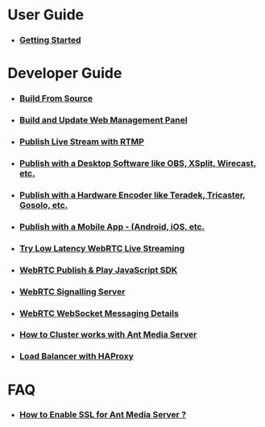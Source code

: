 # User Guide
   * ### [Getting Started](https://github.com/ant-media/Ant-Media-Server/wiki/02_a_Getting-Started)

# Developer Guide
   * ### [Build From Source](https://github.com/ant-media/Ant-Media-Server/wiki/02_a_Getting-Started#build-from-source)
   * ### [Build and Update Web Management Panel](https://github.com/ant-media/Ant-Media-Server/wiki/02_b_DevGuide---Build-and-Update-Management-Web-Panel)
   * ### [Publish Live Stream with RTMP](https://github.com/ant-media/Ant-Media-Server/wiki/03_a_Publish-Live-Stream-with-RTMP)
   * ### [Publish with a Desktop Software like OBS, XSplit, Wirecast, etc.](https://github.com/ant-media/Ant-Media-Server/wiki/03_b_Publish-with-a-Desktop-Software---Open-Broadcaster-Software)
   * ### [Publish with a Hardware Encoder like Teradek, Tricaster, Gosolo, etc.](https://github.com/ant-media/Ant-Media-Server/wiki/03_c_Publish-with-a-Hardware-Encoder---Teradek-Vidiu-Pro)
   * ### [Publish with a Mobile App - (Android, iOS, etc.](https://github.com/ant-media/Ant-Media-Server/wiki/03_d_Publish-with-a-Mobile-App-Android)
   * ### [Try Low Latency WebRTC Live Streaming](https://github.com/ant-media/Ant-Media-Server/wiki/06_a_Try-Low-Latency-WebRTC-Live-Streaming)
   * ### [WebRTC Publish & Play JavaScript SDK](https://github.com/ant-media/Ant-Media-Server/wiki/06_b_WebRTC-Publish-&-Play-JavaScript-SDK)
   * ### [WebRTC Signalling Server](https://github.com/ant-media/Ant-Media-Server/wiki/06_c_WebRTC-Signalling-Server)
   * ### [WebRTC WebSocket Messaging Details](https://github.com/ant-media/Ant-Media-Server/wiki/06_d_WebRTC-WebSocket-Messaging-Details)
* ### [How to Cluster works with Ant Media Server](https://github.com/ant-media/Ant-Media-Server/wiki/07_Clustering)
* ### [Load Balancer with HAProxy](https://github.com/ant-media/Ant-Media-Server/wiki/08_Load-Balancer-with-HAProxy)

# FAQ
  * ### [How to Enable SSL for Ant Media Server ?](https://github.com/ant-media/Ant-Media-Server/wiki/04_Enable-SSL-for-Ant-Media-Server)
